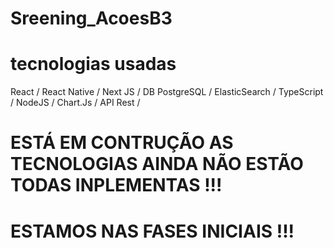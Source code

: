 # Sreening_AcoesB3

# tecnologias usadas
React /
React Native /
Next JS /
DB PostgreSQL /
ElasticSearch /
TypeScript /
NodeJS /
Chart.Js /
API Rest /

# ESTÁ EM CONTRUÇÃO AS TECNOLOGIAS AINDA NÃO ESTÃO TODAS INPLEMENTAS !!!
# ESTAMOS NAS FASES INICIAIS !!!
